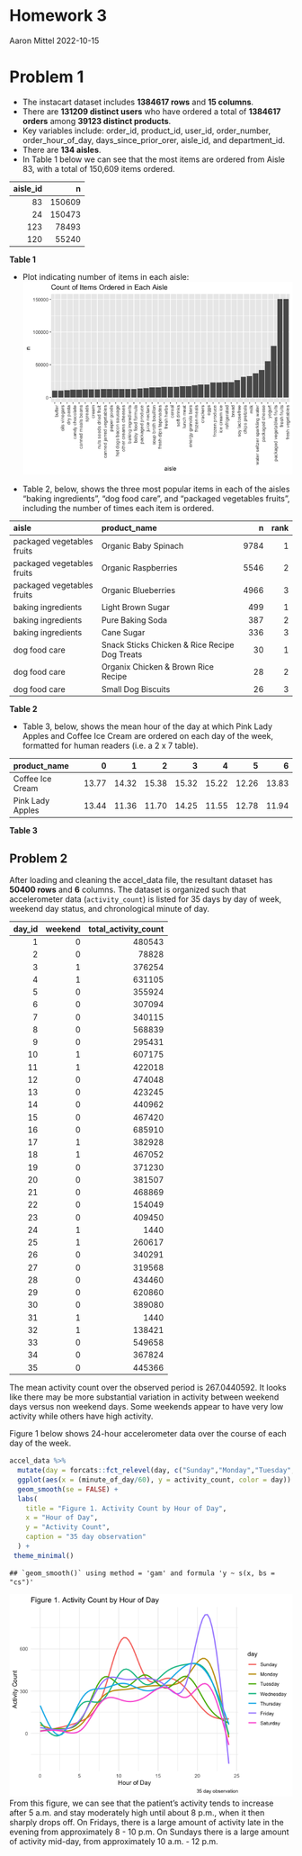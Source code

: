Homework 3
================
Aaron Mittel
2022-10-15

# Problem 1

-   The instacart dataset includes **1384617 rows** and **15 columns**.
-   There are **131209 distinct users** who have ordered a total of
    **1384617 orders** among **39123 distinct products**.
-   Key variables include: order_id, product_id, user_id, order_number,
    order_hour_of_day, days_since_prior_orer, aisle_id, and
    department_id.
-   There are **134 aisles**.
-   In Table 1 below we can see that the most items are ordered from
    Aisle 83, with a total of 150,609 items ordered.

| aisle_id |      n |
|---------:|-------:|
|       83 | 150609 |
|       24 | 150473 |
|      123 |  78493 |
|      120 |  55240 |

**Table 1**

-   Plot indicating number of items in each aisle:
    ![](p8105_hw3_am4656_files/figure-gfm/unnamed-chunk-1-1.png)<!-- -->

-   Table 2, below, shows the three most popular items in each of the
    aisles “baking ingredients”, “dog food care”, and “packaged
    vegetables fruits”, including the number of times each item is
    ordered.

| aisle                      | product_name                                  |    n | rank |
|:---------------------------|:----------------------------------------------|-----:|-----:|
| packaged vegetables fruits | Organic Baby Spinach                          | 9784 |    1 |
| packaged vegetables fruits | Organic Raspberries                           | 5546 |    2 |
| packaged vegetables fruits | Organic Blueberries                           | 4966 |    3 |
| baking ingredients         | Light Brown Sugar                             |  499 |    1 |
| baking ingredients         | Pure Baking Soda                              |  387 |    2 |
| baking ingredients         | Cane Sugar                                    |  336 |    3 |
| dog food care              | Snack Sticks Chicken & Rice Recipe Dog Treats |   30 |    1 |
| dog food care              | Organix Chicken & Brown Rice Recipe           |   28 |    2 |
| dog food care              | Small Dog Biscuits                            |   26 |    3 |

**Table 2**

-   Table 3, below, shows the mean hour of the day at which Pink Lady
    Apples and Coffee Ice Cream are ordered on each day of the week,
    formatted for human readers (i.e. a 2 x 7 table).

| product_name     |     0 |     1 |     2 |     3 |     4 |     5 |     6 |
|:-----------------|------:|------:|------:|------:|------:|------:|------:|
| Coffee Ice Cream | 13.77 | 14.32 | 15.38 | 15.32 | 15.22 | 12.26 | 13.83 |
| Pink Lady Apples | 13.44 | 11.36 | 11.70 | 14.25 | 11.55 | 12.78 | 11.94 |

**Table 3**

## Problem 2

After loading and cleaning the accel_data file, the resultant dataset
has **50400 rows** and **6** columns. The dataset is organized such that
accelerometer data (`activity_count`) is listed for 35 days by day of
week, weekend day status, and chronological minute of day.

| day_id | weekend | total_activity_count |
|-------:|--------:|---------------------:|
|      1 |       0 |               480543 |
|      2 |       0 |                78828 |
|      3 |       1 |               376254 |
|      4 |       1 |               631105 |
|      5 |       0 |               355924 |
|      6 |       0 |               307094 |
|      7 |       0 |               340115 |
|      8 |       0 |               568839 |
|      9 |       0 |               295431 |
|     10 |       1 |               607175 |
|     11 |       1 |               422018 |
|     12 |       0 |               474048 |
|     13 |       0 |               423245 |
|     14 |       0 |               440962 |
|     15 |       0 |               467420 |
|     16 |       0 |               685910 |
|     17 |       1 |               382928 |
|     18 |       1 |               467052 |
|     19 |       0 |               371230 |
|     20 |       0 |               381507 |
|     21 |       0 |               468869 |
|     22 |       0 |               154049 |
|     23 |       0 |               409450 |
|     24 |       1 |                 1440 |
|     25 |       1 |               260617 |
|     26 |       0 |               340291 |
|     27 |       0 |               319568 |
|     28 |       0 |               434460 |
|     29 |       0 |               620860 |
|     30 |       0 |               389080 |
|     31 |       1 |                 1440 |
|     32 |       1 |               138421 |
|     33 |       0 |               549658 |
|     34 |       0 |               367824 |
|     35 |       0 |               445366 |

The mean activity count over the observed period is 267.0440592. It
looks like there may be more substantial variation in activity between
weekend days versus non weekend days. Some weekends appear to have very
low activity while others have high activity.

Figure 1 below shows 24-hour accelerometer data over the course of each
day of the week.

``` r
accel_data %>%
  mutate(day = forcats::fct_relevel(day, c("Sunday","Monday","Tuesday","Wednesday","Thursday","Friday","Saturday"))) %>%
  ggplot(aes(x = (minute_of_day/60), y = activity_count, color = day)) +
  geom_smooth(se = FALSE) +
  labs(
    title = "Figure 1. Activity Count by Hour of Day",
    x = "Hour of Day",
    y = "Activity Count",
    caption = "35 day observation"
  ) +
 theme_minimal()
```

    ## `geom_smooth()` using method = 'gam' and formula 'y ~ s(x, bs = "cs")'

![](p8105_hw3_am4656_files/figure-gfm/unnamed-chunk-4-1.png)<!-- -->
From this figure, we can see that the patient’s activity tends to
increase after 5 a.m. and stay moderately high until about 8 p.m., when
it then sharply drops off. On Fridays, there is a large amount of
activity late in the evening from approximately 8 - 10 p.m. On Sundays
there is a large amount of activity mid-day, from approximately 10
a.m. - 12 p.m.
